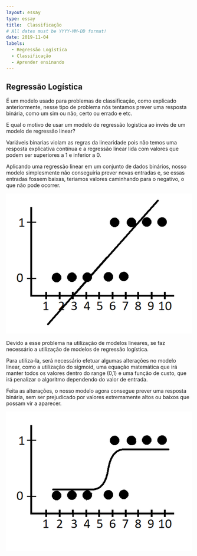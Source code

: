 ```yaml
---
layout: essay
type: essay
title:  Classificação
# All dates must be YYYY-MM-DD format!
date: 2019-11-04
labels:
  - Regressão Logística
  - Classificação
  - Aprender ensinando
---
```



## Regressão Logística

<p>É um modelo usado para problemas de classificação, como explicado anteriormente, nesse tipo de problema nós tentamos
prever uma resposta binária, como um sim ou não, certo ou errado e etc.</p>

<p>E qual o motivo de usar um modelo de regressão logistica ao invés de um modelo de regressão linear?</p>

<p>Variáveis binarias violam as regras da linearidade pois não temos uma resposta explicativa contínua e a regressão linear lida com valores que podem ser superiores a 1 e inferior a 0.</p>

<p>Aplicando uma regressão linear em um conjunto de dados binários, nosso modelo simplesmente não conseguiria prever novas entradas e, se essas entradas fossem baixas, teriamos valores caminhando para o negativo, o que não pode ocorrer.</p>

<img class="ui fluid image" src="../images/reg_lin_fake.png">

<p>Devido a esse problema na utilização de modelos lineares, se faz necessário a utilização de modelos de regressão logística.</p>
<p>Para utiliza-la, será necessário efetuar algumas alterações no modelo linear, como a utilização do sigmoid, uma equação matemática que irá manter todos os valores dentro do range (0,1) e uma função de custo, que irá penalizar o algoritmo dependendo do valor de entrada.</P>

<p>Feita as alterações, o nosso modelo agora consegue prever uma resposta binária, sem ser prejudicado por valores extremamente altos ou baixos que possam vir a aparecer.</p>

<img class="ui fluid image" src="../images/reg_lin_fake2.png">



  
 

